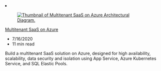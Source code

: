 <!-- This file is automatically generated by build/architectures/build_index.py. Any updates will be lost. -->

<!-- markdownlint-disable MD033 -->

<li class="grid-item item-column" data-categories="Identity ">
<article class="card">
    <div class="card-header has-margin-bottom-none" aria-hidden="true">
        <figure class="image diagram has-height-175 has-overflow-hidden level">
            <a href="/azure/architecture/example-scenario/multi-saas/multitenant-saas"><img src="/azure/architecture/browse/thumbs/multitenant-saas.png" class="diagram" alt="Thumbnail of Multitenant SaaS on Azure Architectural Diagram." data-linktype="relative-path"></a>
        </figure>
    </div>
    <div class="card-content">
        <a class="card-content-title has-margin-top-none" href="/azure/architecture/example-scenario/multi-saas/multitenant-saas">
            <p>Multitenant SaaS on Azure</p>
        </a>
        <ul class="card-content-metadata">
            <li>7/16/2020</li>
            <li>11 min read</li>
        </ul>
        <p class="card-content-description">Build a multitenant SaaS solution on Azure, designed for high availability, scalability, data security and isolation using App Service, Azure Kubernetes Service, and SQL Elastic Pools.</p>
        <div class="bottom-to-top-fade is-hidden-mobile"></div>
    </div>
</article>
</li>
